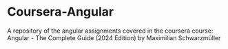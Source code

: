 # Coursera-Angular
A repository of the angular assignments covered in the coursera course: Angular - The Complete Guide (2024 Edition) by Maximilian Schwarzmüller
